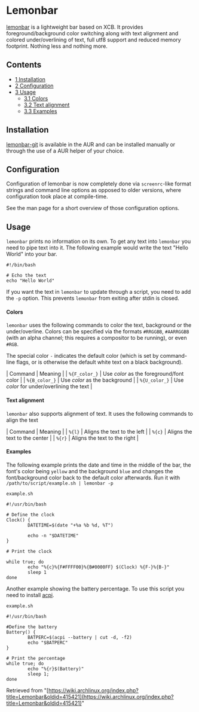 # Lemonbar

[lemonbar](https://github.com/LemonBoy/bar) is a lightweight bar based on XCB. It provides foreground/background color switching along with text alignment and colored under/overlining of text, full utf8 support and reduced memory footprint. Nothing less and nothing more.

## Contents

*   [1 Installation](#Installation)
*   [2 Configuration](#Configuration)
*   [3 Usage](#Usage)
    *   [3.1 Colors](#Colors)
    *   [3.2 Text alignment](#Text_alignment)
    *   [3.3 Examples](#Examples)

## Installation

[lemonbar-git](https://aur.archlinux.org/packages/lemonbar-git/) is available in the AUR and can be installed manually or through the use of a AUR helper of your choice.

## Configuration

Configuration of lemonbar is now completely done via `screenrc`-like format strings and command line options as opposed to older versions, where configuration took place at compile-time.

See the man page for a short overview of those configuration options.

## Usage

`lemonbar` prints no information on its own. To get any text into `lemonbar` you need to pipe text into it. The following example would write the text "Hello World" into your bar.

```
#!/bin/bash

# Echo the text
echo "Hello World"

```

If you want the text in `lemonbar` to update through a script, you need to add the `-p` option. This prevents `lemonbar` from exiting after stdin is closed.

#### Colors

`lemonbar` uses the following commands to color the text, background or the under/overline. Colors can be specified via the formats `#RRGGBB`, `#AARRGGBB` (with an alpha channel; this requires a compositor to be running), or even `#RGB`.

The special color `-` indicates the default color (which is set by command-line flags, or is otherwise the default white text on a black background).

| Command | Meaning |
| `%{F_color_}` | Use _color_ as the foreground/font color |
| `%{B_color_}` | Use _color_ as the background |
| `%{U_color_}` | Use _color_ for under/overlining the text |

#### Text alignment

`lemonbar` also supports alignment of text. It uses the following commands to align the text

| Command | Meaning |
| `%{l}` | Aligns the text to the left |
| `%{c}` | Aligns the text to the center |
| `%{r}` | Aligns the text to the right |

#### Examples

The following example prints the date and time in the middle of the bar, the font's color being `yellow` and the background `blue` and changes the font/background color back to the default color afterwards. Run it with `/path/to/script/example.sh | lemonbar -p`

 `example.sh` 

```
#!/usr/bin/bash

# Define the clock
Clock() {
        DATETIME=$(date "+%a %b %d, %T")

        echo -n "$DATETIME"
}

# Print the clock

while true; do
        echo "%{c}%{F#FFFF00}%{B#0000FF} $(Clock) %{F-}%{B-}"
        sleep 1
done

```

Another example showing the battery percentage. To use this script you need to install [acpi](https://www.archlinux.org/packages/?name=acpi).

 `example.sh` 

```
#!/usr/bin/bash

#Define the battery
Battery() {
        BATPERC=$(acpi --battery | cut -d, -f2)
        echo "$BATPERC"
}

# Print the percentage
while true; do
        echo "%{r}$(Battery)"
        sleep 1;
done

```

Retrieved from "[https://wiki.archlinux.org/index.php?title=Lemonbar&oldid=415421](https://wiki.archlinux.org/index.php?title=Lemonbar&oldid=415421)"